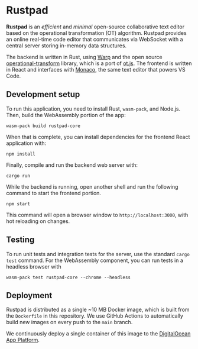 # Rustpad

**Rustpad** is an _efficient_ and _minimal_ open-source collaborative text
editor based on the operational transformation (OT) algorithm. Rustpad provides
an online real-time code editor that communicates via WebSocket with a central
server storing in-memory data structures.

The backend is written in Rust, using
[Warp](https://github.com/seanmonstar/warp) and the open source
[operational-transform](https://github.com/spebern/operational-transform-rs)
library, which is a port of
[ot.js](https://github.com/Operational-Transformation/ot.js). The frontend is
written in React and interfaces with
[Monaco](https://github.com/microsoft/monaco-editor), the same text editor that
powers VS Code.

## Development setup

To run this application, you need to install Rust, `wasm-pack`, and Node.js.
Then, build the WebAssembly portion of the app:

```
wasm-pack build rustpad-core
```

When that is complete, you can install dependencies for the frontend React
application with:

```
npm install
```

Finally, compile and run the backend web server with:

```
cargo run
```

While the backend is running, open another shell and run the following command
to start the frontend portion.

```
npm start
```

This command will open a browser window to `http://localhost:3000`, with hot
reloading on changes.

## Testing

To run unit tests and integration tests for the server, use the standard
`cargo test` command. For the WebAssembly component, you can run tests in a
headless browser with

```
wasm-pack test rustpad-core --chrome --headless
```

## Deployment

Rustpad is distributed as a single ~10 MB Docker image, which is built from the
`Dockerfile` in this repository. We use GitHub Actions to automatically build
new images on every push to the `main` branch.

We continuously deploy a single container of this image to the
[DigitalOcean App Platform](https://www.digitalocean.com/products/app-platform/).
